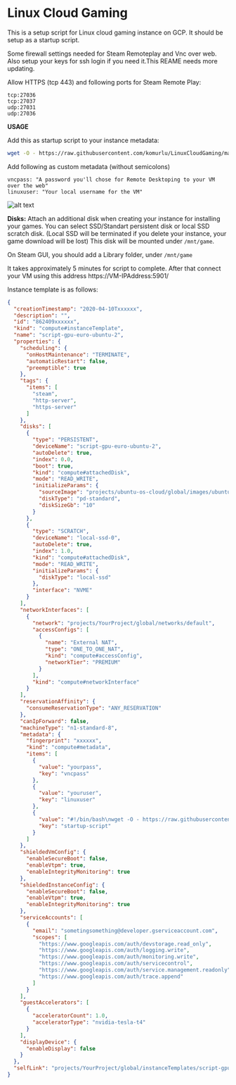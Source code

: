 # Linux Cloud Gaming

This is a setup script for Linux cloud gaming instance on GCP. It should be setup as a startup script.

Some firewall settings needed for Steam Remoteplay and Vnc over web. Also setup your keys for ssh login if you need it.This REAME needs more updating.

Allow HTTPS (tcp 443) and following ports for Steam Remote Play:
```
tcp:27036
tcp:27037
udp:27031
udp:27036
```

<b>USAGE</b>

Add this as startup script to your instance metadata:

```bash
wget -O - https://raw.githubusercontent.com/komurlu/LinuxCloudGaming/master/setupInstance.sh | bash
```
Add following as custom metadata (without semicolons)
```
vncpass: "A password you'll chose for Remote Desktoping to your VM over the web"
linuxuser: "Your local username for the VM"
```
![alt text](https://raw.githubusercontent.com/komurlu/LinuxCloudGaming/master/images/metadata.JPG)

<b>Disks:</b> Attach an additional disk when creating your instance for installing your games. You can select SSD/Standart persistent disk or local SSD scratch disk. (Local SSD will be terminated if you delete your instance, your game download will be lost) This disk will be mounted under `/mnt/game`.

On Steam GUI, you should add a Library folder, under `/mnt/game`

It takes approximately 5 minutes for script to complete. After that connect your VM using this address https://VM-IPAddress:5901/

Instance template is as follows:
```json
{
  "creationTimestamp": "2020-04-10Txxxxxx",
  "description": "",
  "id": "862409xxxxxx",
  "kind": "compute#instanceTemplate",
  "name": "script-gpu-euro-ubuntu-2",
  "properties": {
    "scheduling": {
      "onHostMaintenance": "TERMINATE",
      "automaticRestart": false,
      "preemptible": true
    },
    "tags": {
      "items": [
        "steam",
        "http-server",
        "https-server"
      ]
    },
    "disks": [
      {
        "type": "PERSISTENT",
        "deviceName": "script-gpu-euro-ubuntu-2",
        "autoDelete": true,
        "index": 0.0,
        "boot": true,
        "kind": "compute#attachedDisk",
        "mode": "READ_WRITE",
        "initializeParams": {
          "sourceImage": "projects/ubuntu-os-cloud/global/images/ubuntu-1804-bionic-v20200218",
          "diskType": "pd-standard",
          "diskSizeGb": "10"
        }
      },
      {
        "type": "SCRATCH",
        "deviceName": "local-ssd-0",
        "autoDelete": true,
        "index": 1.0,
        "kind": "compute#attachedDisk",
        "mode": "READ_WRITE",
        "initializeParams": {
          "diskType": "local-ssd"
        },
        "interface": "NVME"
      }
    ],
    "networkInterfaces": [
      {
        "network": "projects/YourProject/global/networks/default",
        "accessConfigs": [
          {
            "name": "External NAT",
            "type": "ONE_TO_ONE_NAT",
            "kind": "compute#accessConfig",
            "networkTier": "PREMIUM"
          }
        ],
        "kind": "compute#networkInterface"
      }
    ],
    "reservationAffinity": {
      "consumeReservationType": "ANY_RESERVATION"
    },
    "canIpForward": false,
    "machineType": "n1-standard-8",
    "metadata": {
      "fingerprint": "xxxxxx",
      "kind": "compute#metadata",
      "items": [
        {
          "value": "yourpass",
          "key": "vncpass"
        },
        {
          "value": "youruser",
          "key": "linuxuser"
        },
        {
          "value": "#!/bin/bash\nwget -O - https://raw.githubusercontent.com/komurlu/LinuxCloudGaming/master/setupInstance.sh | bash",
          "key": "startup-script"
        }
      ]
    },
    "shieldedVmConfig": {
      "enableSecureBoot": false,
      "enableVtpm": true,
      "enableIntegrityMonitoring": true
    },
    "shieldedInstanceConfig": {
      "enableSecureBoot": false,
      "enableVtpm": true,
      "enableIntegrityMonitoring": true
    },
    "serviceAccounts": [
      {
        "email": "sometingsomething@developer.gserviceaccount.com",
        "scopes": [
          "https://www.googleapis.com/auth/devstorage.read_only",
          "https://www.googleapis.com/auth/logging.write",
          "https://www.googleapis.com/auth/monitoring.write",
          "https://www.googleapis.com/auth/servicecontrol",
          "https://www.googleapis.com/auth/service.management.readonly",
          "https://www.googleapis.com/auth/trace.append"
        ]
      }
    ],
    "guestAccelerators": [
      {
        "acceleratorCount": 1.0,
        "acceleratorType": "nvidia-tesla-t4"
      }
    ],
    "displayDevice": {
      "enableDisplay": false
    }
  },
  "selfLink": "projects/YourProject/global/instanceTemplates/script-gpu-euro-ubuntu-2"
}
```
